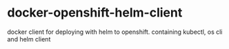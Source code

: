 # docker-openshift-helm-client
docker client for deploying with helm to openshift. containing kubectl, os cli and helm client
